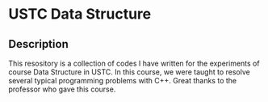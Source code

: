 # USTC Data Structure

## Description
This resository is a collection of codes I have written for the experiments of course Data Structure in USTC. In this course, we were taught to resolve several typical programming problems with C++. Great thanks to the professor who gave this course.
